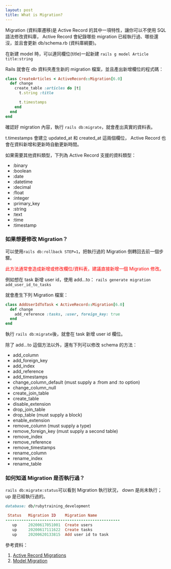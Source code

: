 ```yaml
---
layout: post
title: What is Migration?
---
```


Migration (資料庫遷移)是 Active Record 的其中一項特性，讓你可以不使用 SQL 語法修改資料庫， Active Record 會紀錄哪些 migration 已經執行過、哪些還沒，並且會更新 db/schema.rb (資料庫綱要)。

在新建 model 時，可以連同欄位(title)一起新建
`rails g model Article title:string`

Rails 就會在 db 資料夾產生新的 migration 檔案，並且產出新增欄位的程式碼：

```ruby
class CreateArticles < ActiveRecord::Migration[6.0]
  def change
    create_table :articles do |t|
      t.string :title

      t.timestamps
    end
  end
end
```

確認好 migration 內容，執行 `rails db:migrate`，就會產出真實的資料表。

t.timestamps 會建立 updated_at 和 created_at 這兩個欄位， Active Record 也會在資料新增和更新時自動更新時間。

如果需要其他資料類型，下列為 Active Record 支援的資料類型：
* :binary
* :boolean
* :date
* :datetime
* :decimal
* :float
* :integer
* :primary_key
* :string
* :text
* :time
* :timestamp

### 如果想要修改 Migration？

可以使用`rails db:rollback STEP=1`，把執行過的 Migration 倒轉回去前一個步驟。

<span style="color:red">此方法通常會造成新增或修改欄位/資料表，建議直接新增一個 Migration 修改。</span>

例如想在 task 新增 user id，使用 add...to：
`rails generate migration add_user_id_to_tasks`

就會產生下列 Migration 檔案：
```ruby
class AddUserIdToTask < ActiveRecord::Migration[6.0]
  def change
    add_reference :tasks, :user, foreign_key: true
  end
end
```

執行 `rails db:migrate`後，就會在 task 新增 user id 欄位。

除了 add...to 這個方法以外，還有下列可以修改 schema 的方法：
* add_column
* add_foreign_key
* add_index
* add_reference
* add_timestamps
* change_column_default (must supply a :from and :to option)
* change_column_null
* create_join_table
* create_table
* disable_extension
* drop_join_table
* drop_table (must supply a block)
* enable_extension
* remove_column (must supply a type)
* remove_foreign_key (must supply a second table)
* remove_index
* remove_reference
* remove_timestamps
* rename_column
* rename_index
* rename_table

### 如何知道 Migration 是否執行過？

`rails db:migrate:status`可以看到 Migration 執行狀況， down 是尚未執行； up 是已經執行過的。

```ruby
database: db/rubytraining_development

 Status   Migration ID    Migration Name
--------------------------------------------------
   up     20200617051001  Create users
   up     20200617111622  Create tasks
   up     20200620133815  Add user id to task
```

參考資料：

1. [Active Record Migrations](https://guides.rubyonrails.org/active_record_migrations.html)
2. [Model Migration](https://railsbook.tw/chapters/17-model-migration.html)